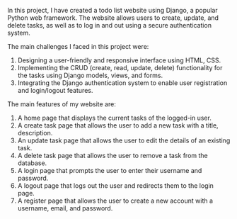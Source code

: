 In this project, I have created a todo list website using Django, a popular Python web framework. The website allows users to create, update, and delete tasks, as well as to log in and out using a secure authentication system.

The main challenges I faced in this project were:

1. Designing a user-friendly and responsive interface using HTML, CSS.
2. Implementing the CRUD (create, read, update, delete) functionality for the tasks using Django models, views, and forms.
3. Integrating the Django authentication system to enable user registration and login/logout features.


The main features of my website are:

1. A home page that displays the current tasks of the logged-in user.
2. A create task page that allows the user to add a new task with a title, description.
3. An update task page that allows the user to edit the details of an existing task.
4. A delete task page that allows the user to remove a task from the database.
5. A login page that prompts the user to enter their username and password.
6. A logout page that logs out the user and redirects them to the login page.
7. A register page that allows the user to create a new account with a username, email, and password.
